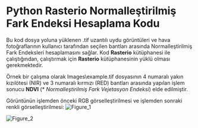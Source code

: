 # Python Rasterio Normalleştirilmiş Fark Endeksi Hesaplama Kodu
 
Bu kod dosya yoluna yüklenen .tif uzantılı uydu görüntüleri ve hava fotoğraflarının kullanıcı tarafından seçilen bantları arasında Normalleştirilmiş Fark Endeksleri hesaplamasını sağlar. Kod **Rasterio** kütüphanesi ile çalıştığından, çalıştırmak için **Rasterio** kütüphanesinin yüklü olması gerekmektedir.

Örnek bir çalışma olarak Images\example.tif dosyasının 4 numaralı yakın kızılötesi (NIR) ve 3 numaralı kırmızı (RED) bantları arasında yapılan işlem sonucu **NDVI** (* *Normalleştirilmiş Fark Vejetasyon Endeksi*) elde edilmiştir.

Görüntünün işlemden önceki RGB görselleştirilmesi ve işlemden sonraki renkli görselleştirilmesi:
![Figure_1](https://user-images.githubusercontent.com/129385033/229290921-44780211-d289-414e-901d-9ca762e4b5f6.png)

![Figure_2](https://user-images.githubusercontent.com/129385033/229291054-1121fdc1-d330-493b-ab59-4d630ca9e44b.png)
